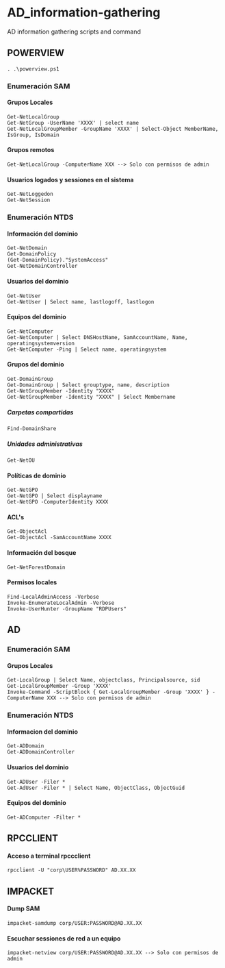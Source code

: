 # AD_information-gathering
AD information gathering scripts and command

## POWERVIEW
```
. .\powerview.ps1
```

### Enumeración SAM
#### Grupos Locales
```
Get-NetLocalGroup
Get-NetGroup -UserName 'XXXX' | select name
Get-NetLocalGroupMember -GroupName 'XXXX' | Select-Object MemberName, IsGroup, IsDomain
```
#### Grupos remotos
```
Get-NetLocalGroup -ComputerName XXX --> Solo con permisos de admin
```
#### Usuarios logados y sessiones en el sistema
```
Get-NetLoggedon
Get-NetSession
```

### Enumeración NTDS
#### Información del dominio
```
Get-NetDomain
Get-DomainPolicy
(Get-DomainPolicy)."SystemAccess"
Get-NetDomainController
```
#### Usuarios del dominio
```
Get-NetUser
Get-NetUser | Select name, lastlogoff, lastlogon
```
#### Equipos del dominio
```
Get-NetComputer
Get-NetComputer | Select DNSHostName, SamAccountName, Name, operatingsystemversion
Get-NetComputer -Ping | Select name, operatingsystem
```
#### Grupos del dominio
```
Get-DomainGroup
Get-DomainGroup | Select grouptype, name, description
Get-NetGroupMember -Identity "XXXX"
Get-NetGroupMember -Identity "XXXX" | Select Membername
```

##### Carpetas compartidas
```
Find-DomainShare
```

##### Unidades administrativas
```
Get-NetOU
```

#### Políticas de dominio
```
Get-NetGPO
Get-NetGPO | Select displayname
Get-NetGPO -ComputerIdentity XXXX
```

#### ACL's
```
Get-ObjectAcl
Get-ObjectAcl -SamAccountName XXXX
```

#### Información del bosque
```
Get-NetForestDomain
```

#### Permisos locales
```
Find-LocalAdminAccess -Verbose
Invoke-EnumerateLocalAdmin -Verbose
Invoke-UserHunter -GroupName "RDPUsers"
```

## AD

### Enumeración SAM
#### Grupos Locales
```
Get-LocalGroup | Select Name, objectclass, Principalsource, sid
Get-LocalGroupMember -Group 'XXXX'
Invoke-Command -ScriptBlock { Get-LocalGroupMember -Group 'XXXX' } -ComputerName XXX --> Solo con permisos de admin
```

### Enumeración NTDS
#### Informacion del dominio
```
Get-ADDomain
Get-ADDomainController
```
#### Usuarios del dominio
```
Get-ADUser -Filer *
Get-AdUser -Filer * | Select Name, ObjectClass, ObjectGuid
```
#### Equipos del dominio
```
Get-ADComputer -Filter *
```

## RPCCLIENT
#### Acceso a terminal rpccclient
```
rpcclient -U "corp\USER%PASSWORD" AD.XX.XX
```

## IMPACKET
#### Dump SAM
```
impacket-samdump corp/USER:PASSWORD@AD.XX.XX
```

#### Escuchar sessiones de red a un equipo
```
impacket-netview corp/USER:PASSWORD@AD.XX.XX --> Solo con permisos de admin
```
